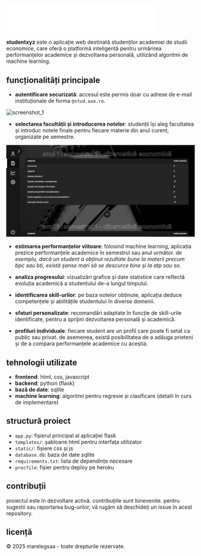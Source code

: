 <p>
  <img src="static/css/studentxyz.svg" alt="studentxyz" width="400"/>
</p>

**studentxyz** este o aplicație web destinată studenților academiei de studii economice, care oferă o platformă inteligentă pentru urmărirea performanțelor academice și dezvoltarea personală, utilizând algoritmi de machine learning.

## funcționalități principale

- **autentificare securizată**: accesul este permis doar cu adrese de e-mail instituționale de forma `@stud.ase.ro`.

<img src="screenshots/screenshot_1.png" alt="screenshot_1"/>

- **selectarea facultății și introducerea notelor**: studenții își aleg facultatea și introduc notele finale pentru fiecare materie din anul curent, organizate pe semestre.

<img src="screenshots/screenshot_2.png" alt="screenshot_2"/>

- **estimarea performanțelor viitoare**: folosind machine learning, aplicația prezice performanțele academice în semestrul sau anul următor. *de exemplu, dacă un student a obținut rezultate bune la materii precum bpc sau bti, există șanse mari să se descurce bine și la atp sau so.*

- **analiza progresului**: vizualizări grafice și date statistice care reflectă evoluția academică a studentului de-a lungul timpului.

- **identificarea skill-urilor**: pe baza notelor obținute, aplicația deduce competențele și abilitățile studentului în diverse domenii.

- **sfaturi personalizate**: recomandări adaptate în funcție de skill-urile identificate, pentru a sprijini dezvoltarea personală și academică.

- **profiluri individuale**: fiecare student are un profil care poate fi setat ca public sau privat. de asemenea, există posibilitatea de a adăuga prieteni și de a compara performanțele academice cu aceștia.

## tehnologii utilizate

- **frontend**: html, css, javascript
- **backend**: python (flask)
- **bază de date**: sqlite
- **machine learning**: algoritmi pentru regresie și clasificare (detalii în curs de implementare)

## structură proiect

- `app.py`: fișierul principal al aplicației flask
- `templates/`: șabloane html pentru interfața utilizator
- `static/`: fișiere css și js
- `database.db`: baza de date sqlite
- `requirements.txt`: lista de dependințe necesare
- `procfile`: fișier pentru deploy pe heroku

## contribuții

proiectul este în dezvoltare activă. contribuțiile sunt binevenite. pentru sugestii sau raportarea bug-urilor, vă rugăm să deschideți un issue în acest repository.

## licență

© 2025 marelegsaa - toate drepturile rezervate.

